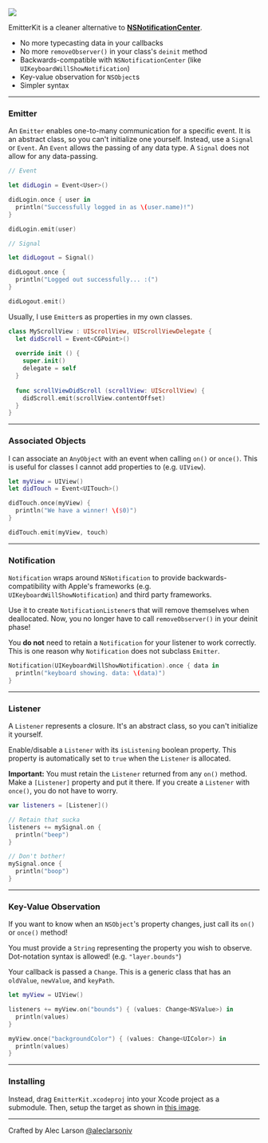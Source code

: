 <img src="http://i.imgur.com/pZqM562.jpg"/>

EmitterKit is a cleaner alternative to [**NSNotificationCenter**](http://nshipster.com/nsnotification-and-nsnotificationcenter/).

- No more typecasting data in your callbacks
- No more `removeObserver()` in your class's `deinit` method
- Backwards-compatible with `NSNotificationCenter` (like `UIKeyboardWillShowNotification`)
- Key-value observation for `NSObject`s
- Simpler syntax

---

### **Emitter**

An `Emitter` enables one-to-many communication for a specific event. It is an abstract class, so you can't initialize one yourself. Instead, use a `Signal` or `Event`. An `Event` allows the passing of any data type. A `Signal` does not allow for any data-passing.

```Swift
// Event

let didLogin = Event<User>()

didLogin.once { user in
  println("Successfully logged in as \(user.name)!")
}

didLogin.emit(user)

// Signal

let didLogout = Signal()

didLogout.once {
  println("Logged out successfully... :(")
}

didLogout.emit()
```

Usually, I use `Emitter`s as properties in my own classes.

```Swift   
class MyScrollView : UIScrollView, UIScrollViewDelegate {
  let didScroll = Event<CGPoint>()
  
  override init () {
    super.init()
    delegate = self
  }
  
  func scrollViewDidScroll (scrollView: UIScrollView) {
    didScroll.emit(scrollView.contentOffset)
  }
}
```

---

### **Associated Objects**

I can associate an `AnyObject` with an event when calling `on()` or `once()`. This is useful for classes I cannot add properties to (e.g. `UIView`).

```Swift
let myView = UIView()
let didTouch = Event<UITouch>()

didTouch.once(myView) {
  println("We have a winner! \($0)")
}

didTouch.emit(myView, touch)
```

---

### **Notification**

`Notification` wraps around `NSNotification` to provide backwards-compatibility with Apple's frameworks (e.g. `UIKeyboardWillShowNotification`) and third party frameworks. 

Use it to create `NotificationListener`s that will remove themselves when deallocated. Now, you no longer have to call `removeObserver()` in your deinit phase!

You **do not** need to retain a `Notification` for your listener to work correctly. This is one reason why `Notification` does not subclass `Emitter`.

```Swift
Notification(UIKeyboardWillShowNotification).once { data in
  println("keyboard showing. data: \(data)")
}
```

---

### **Listener**

A `Listener` represents a closure. It's an abstract class, so you can't initialize it yourself.

Enable/disable a `Listener` with its `isListening` boolean property. This property is automatically set to `true` when the `Listener` is allocated.

**Important:** You must retain the `Listener` returned from any `on()` method. Make a `[Listener]` property and put it there. If you create a `Listener` with `once()`, you do not have to worry.

```Swift
var listeners = [Listener]()

// Retain that sucka
listeners += mySignal.on {
  println("beep")
}

// Don't bother!
mySignal.once {
  println("boop")
}
```

---

### **Key-Value Observation**

If you want to know when an `NSObject`'s property changes, just call its `on()` or `once()` method!

You must provide a `String` representing the property you wish to observe. Dot-notation syntax is allowed! (e.g. `"layer.bounds"`)

Your callback is passed a `Change`. This is a generic class that has an `oldValue`, `newValue`, and `keyPath`.

```Swift
let myView = UIView()

listeners += myView.on("bounds") { (values: Change<NSValue>) in
  println(values)
}

myView.once("backgroundColor") { (values: Change<UIColor>) in
  println(values)
}
```

---

### **Installing**

Instead, drag `EmitterKit.xcodeproj` into your Xcode project as a submodule. Then, setup the target as shown in [this image](http://i.imgur.com/1r01y80.jpg).

---

Crafted by Alec Larson [@aleclarsoniv](https://twitter.com/aleclarsoniv)
